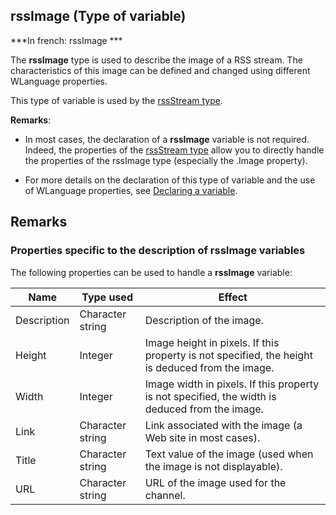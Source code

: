 
## rssImage (Type of variable)

***In french: rssImage ***
				



<a name="XUse"></a>
<a name="Use"></a>
<a name="description"></a>
The **rssImage** type is used to describe the image of a RSS stream. The characteristics of this image can be defined and changed using different WLanguage properties.  

This type of variable is used by the [rssStream type](../WDLang5/1000017795.md).

**Remarks**:

- In most cases, the declaration of a **rssImage** variable is not required. Indeed, the properties of the [rssStream type](../WDLang5/1000017795.md) allow you to directly handle the properties of the rssImage type (especially the .Image property).

- For more details on the declaration of this type of variable and the use of WLanguage properties, see [Declaring a variable](../Motscles/1514032.md).





<a name="XSYNTAX"></a>


<a name="NOTE0"></a>
<a name="NOTE0_1"></a>

## Remarks




### Properties specific to the description of rssImage variables
<a name="properties_specific_the_description_rssimage_variables_ELTPARAGRAPHE000058"></a>

The following properties can be used to handle a **rssImage** variable:

| Name | Type used | Effect |
| --- | --- | --- |
| Description | Character string | Description of the image. |
| Height | Integer | Image height in pixels. If this property is not specified, the height is deduced from the image. |
| Width | Integer | Image width in pixels. If this property is not specified, the width is deduced from the image. |
| Link | Character string | Link associated with the image (a Web site in most cases). |
| Title | Character string | Text value of the image (used when the image is not displayable). |
| URL | Character string | URL of the image used for the channel. |




